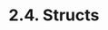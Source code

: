 <!-- This file is generated automatically by infrastructure scripts (crates/codegen/spec/src/lib.rs:29:22). Please don't edit by hand. -->

# 2.4. Structs

```{ .ebnf #StructDefinition }

```

<pre ebnf-snippet="StructDefinition" style="display: none;"><a href="#StructDefinition"><span class="k">StructDefinition</span></a><span class="o"> = </span><span class="cm">(* struct_keyword: *)</span><span class="o"> </span><a href="../../01-file-structure/06-keywords#StructKeyword"><span class="k">STRUCT_KEYWORD</span></a><br /><span class="o">                   </span><span class="cm">(* name: *)</span><span class="o"> </span><a href="../../05-expressions/06-identifiers#Identifier"><span class="k">IDENTIFIER</span></a><br /><span class="o">                   </span><span class="cm">(* open_brace: *)</span><span class="o"> </span><a href="../../01-file-structure/07-punctuation#OpenBrace"><span class="k">OPEN_BRACE</span></a><br /><span class="o">                   </span><span class="cm">(* members: *)</span><span class="o"> </span><a href="#StructMembers"><span class="k">StructMembers</span></a><br /><span class="o">                   </span><span class="cm">(* close_brace: *)</span><span class="o"> </span><a href="../../01-file-structure/07-punctuation#CloseBrace"><span class="k">CLOSE_BRACE</span></a><span class="o">;</span></pre>

```{ .ebnf #StructMembers }

```

<pre ebnf-snippet="StructMembers" style="display: none;"><a href="#StructMembers"><span class="k">StructMembers</span></a><span class="o"> = </span><span class="cm">(* item: *)</span><span class="o"> </span><a href="#StructMember"><span class="k">StructMember</span></a><span class="o">*</span><span class="o">;</span></pre>

```{ .ebnf #StructMember }

```

<pre ebnf-snippet="StructMember" style="display: none;"><a href="#StructMember"><span class="k">StructMember</span></a><span class="o"> = </span><span class="cm">(* type_name: *)</span><span class="o"> </span><a href="../../03-types/01-advanced-types#TypeName"><span class="k">TypeName</span></a><br /><span class="o">               </span><span class="cm">(* name: *)</span><span class="o"> </span><a href="../../05-expressions/06-identifiers#Identifier"><span class="k">IDENTIFIER</span></a><br /><span class="o">               </span><span class="cm">(* semicolon: *)</span><span class="o"> </span><a href="../../01-file-structure/07-punctuation#Semicolon"><span class="k">SEMICOLON</span></a><span class="o">;</span></pre>
